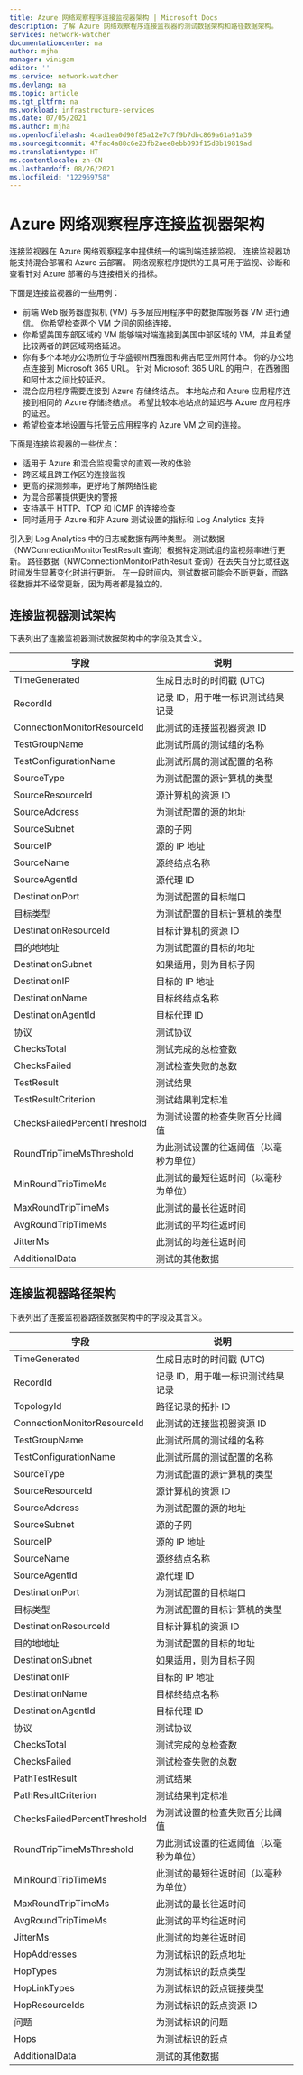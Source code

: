 ```yaml
---
title: Azure 网络观察程序连接监视器架构 | Microsoft Docs
description: 了解 Azure 网络观察程序连接监视器的测试数据架构和路径数据架构。
services: network-watcher
documentationcenter: na
author: mjha
manager: vinigam
editor: ''
ms.service: network-watcher
ms.devlang: na
ms.topic: article
ms.tgt_pltfrm: na
ms.workload: infrastructure-services
ms.date: 07/05/2021
ms.author: mjha
ms.openlocfilehash: 4cad1ea0d90f85a12e7d7f9b7dbc869a61a91a39
ms.sourcegitcommit: 47fac4a88c6e23fb2aee8ebb093f15d8b19819ad
ms.translationtype: HT
ms.contentlocale: zh-CN
ms.lasthandoff: 08/26/2021
ms.locfileid: "122969758"
---
```

# <a name="azure-network-watcher-connection-monitor-schemas"></a>Azure 网络观察程序连接监视器架构

连接监视器在 Azure 网络观察程序中提供统一的端到端连接监视。 连接监视器功能支持混合部署和 Azure 云部署。 网络观察程序提供的工具可用于监视、诊断和查看针对 Azure 部署的与连接相关的指标。

下面是连接监视器的一些用例：

- 前端 Web 服务器虚拟机 (VM) 与多层应用程序中的数据库服务器 VM 进行通信。 你希望检查两个 VM 之间的网络连接。
- 你希望美国东部区域的 VM 能够端对端连接到美国中部区域的 VM，并且希望比较两者的跨区域网络延迟。
- 你有多个本地办公场所位于华盛顿州西雅图和弗吉尼亚州阿什本。 你的办公地点连接到 Microsoft 365 URL。 针对 Microsoft 365 URL 的用户，在西雅图和阿什本之间比较延迟。
- 混合应用程序需要连接到 Azure 存储终结点。 本地站点和 Azure 应用程序连接到相同的 Azure 存储终结点。 希望比较本地站点的延迟与 Azure 应用程序的延迟。
- 希望检查本地设置与托管云应用程序的 Azure VM 之间的连接。

下面是连接监视器的一些优点：

* 适用于 Azure 和混合监视需求的直观一致的体验
* 跨区域且跨工作区的连接监视
* 更高的探测频率，更好地了解网络性能
* 为混合部署提供更快的警报
* 支持基于 HTTP、TCP 和 ICMP 的连接检查 
* 同时适用于 Azure 和非 Azure 测试设置的指标和 Log Analytics 支持

引入到 Log Analytics 中的日志或数据有两种类型。 测试数据（NWConnectionMonitorTestResult 查询）根据特定测试组的监视频率进行更新。 路径数据（NWConnectionMonitorPathResult 查询）在丢失百分比或往返时间发生显著变化时进行更新。 在一段时间内，测试数据可能会不断更新，而路径数据并不经常更新，因为两者都是独立的。

## <a name="connection-monitor-tests-schema"></a>连接监视器测试架构

下表列出了连接监视器测试数据架构中的字段及其含义。 

| 字段  |    说明   |
|---|---|
| TimeGenerated | 生成日志时的时间戳 (UTC) |
| RecordId  | 记录 ID，用于唯一标识测试结果记录 |
| ConnectionMonitorResourceId   | 此测试的连接监视器资源 ID |
| TestGroupName | 此测试所属的测试组的名称 |
| TestConfigurationName | 此测试所属的测试配置的名称 |
| SourceType    | 为测试配置的源计算机的类型 |
| SourceResourceId  | 源计算机的资源 ID |
| SourceAddress | 为测试配置的源的地址 |
| SourceSubnet  | 源的子网 |
| SourceIP  | 源的 IP 地址 |
| SourceName    | 源终结点名称 |
| SourceAgentId | 源代理 ID |
| DestinationPort   | 为测试配置的目标端口 |
| 目标类型   | 为测试配置的目标计算机的类型 |
| DestinationResourceId | 目标计算机的资源 ID |
| 目的地地址    | 为测试配置的目标的地址 |
| DestinationSubnet | 如果适用，则为目标子网 |
| DestinationIP | 目标的 IP 地址 |
| DestinationName   | 目标终结点名称 |
| DestinationAgentId    | 目标代理 ID |
| 协议  | 测试协议 |
| ChecksTotal   | 测试完成的总检查数 |
| ChecksFailed  | 测试检查失败的总数 |
| TestResult    | 测试结果 |
| TestResultCriterion   | 测试结果判定标准 |
| ChecksFailedPercentThreshold  | 为测试设置的检查失败百分比阈值 |
| RoundTripTimeMsThreshold  | 为此测试设置的往返阈值（以毫秒为单位） |
| MinRoundTripTimeMs    | 此测试的最短往返时间（以毫秒为单位） |
| MaxRoundTripTimeMs    | 此测试的最长往返时间 |
| AvgRoundTripTimeMs    | 此测试的平均往返时间 |
| JitterMs  | 此测试的均差往返时间 |
| AdditionalData    | 测试的其他数据 |


## <a name="connection-monitor-path-schema"></a>连接监视器路径架构

下表列出了连接监视器路径数据架构中的字段及其含义。 

| 字段  |    说明   |
|---|---|
| TimeGenerated  | 生成日志时的时间戳 (UTC) |
| RecordId  | 记录 ID，用于唯一标识测试结果记录 |
| TopologyId    | 路径记录的拓扑 ID |
| ConnectionMonitorResourceId   | 此测试的连接监视器资源 ID |
| TestGroupName | 此测试所属的测试组的名称 |
| TestConfigurationName | 此测试所属的测试配置的名称 |
| SourceType    | 为测试配置的源计算机的类型 |
| SourceResourceId  | 源计算机的资源 ID |
| SourceAddress | 为测试配置的源的地址 |
| SourceSubnet  | 源的子网 |
| SourceIP  | 源的 IP 地址 | 
| SourceName    | 源终结点名称 |
| SourceAgentId | 源代理 ID |
| DestinationPort   | 为测试配置的目标端口 |
| 目标类型   | 为测试配置的目标计算机的类型 |
| DestinationResourceId | 目标计算机的资源 ID |
| 目的地地址    | 为测试配置的目标的地址 |
| DestinationSubnet | 如果适用，则为目标子网 |
| DestinationIP | 目标的 IP 地址 |
| DestinationName   | 目标终结点名称 |
| DestinationAgentId    | 目标代理 ID |
| 协议  | 测试协议 |
| ChecksTotal   | 测试完成的总检查数 |
| ChecksFailed  | 测试检查失败的总数 |
| PathTestResult    | 测试结果 |
| PathResultCriterion   | 测试结果判定标准 | 
| ChecksFailedPercentThreshold  | 为测试设置的检查失败百分比阈值 |
| RoundTripTimeMsThreshold  | 为此测试设置的往返阈值（以毫秒为单位） |
| MinRoundTripTimeMs    | 此测试的最短往返时间（以毫秒为单位） |
| MaxRoundTripTimeMs    | 此测试的最长往返时间 |
| AvgRoundTripTimeMs    | 此测试的平均往返时间 |
| JitterMs  | 此测试的均差往返时间 |
| HopAddresses | 为测试标识的跃点地址 |
| HopTypes  | 为测试标识的跃点类型 |
| HopLinkTypes  | 为测试标识的跃点链接类型 |
| HopResourceIds    | 为测试标识的跃点资源 ID |
| 问题    | 为测试标识的问题 |
| Hops  | 为测试标识的跃点 |
| AdditionalData | 测试的其他数据 |
